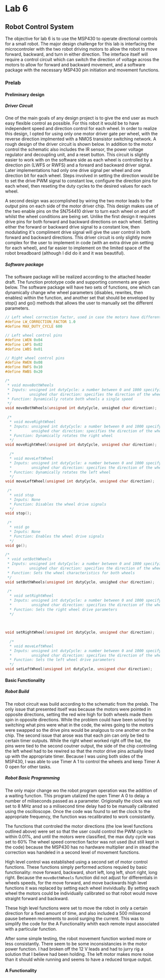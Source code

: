 # Lab 6
## Robot Control System

The objective for lab 6 is to use the MSP430 to operate directional controls for a small robot. The major design 
challenge for this lab is interfacing the microcontroler with the two robot driving motors to allow the robot to move
forward, backward, and turn in either direction. The interface itself will require a control circuit which can switch 
the direction of voltage across the motors to allow for forward and backward movement, and a software package with the 
necessary MSP430 pin initiation and movement functions.

### Prelab

#### Preliminary design

##### Driver Circuit

One of the main goals of any design project is to give the end user as much easy flexible control as possible. For this
robot it would be to have independent speed and direction control for each wheel. In order to realize this design, I 
opted for using only one motor driver gate per wheel, with the reverse direction implmented with a NMOS transistor 
switching network. A rough design of the driver circuit is shown below. In addition to the motor control the schematic
also includes the IR sensor, the power voltage regulator and decoupling unit, and a reset button. This circuit is 
slightly easier to work with on the software side as each wheel is controlled by a direction pin (LWFS or RWFS) and 
a foreard and backward driver signal. Later implementations had only one drive signal per wheel and one direction
bit for each wheel. Steps involved in setting the direction would be to set the drive PWM signal to constant low, 
configure the direction pins for each wheel, then reseting the duty cycles to the desired values for each wheel.

A second design was accomplished by wiring the two motor leads to the output pins on each side of the motor driver
chip. This design makes use of the two enable pins on the SN754410 driver to turn each wheel on and off whilst 
the wheel conditions are being set. Unlike the first design it requires drive pins for both forward and backward
directions on each wheel. Setting either the forward or backward drive signal to a constant low, then modulating 
it's compliment drive signal will give the user control in both forward and backward directions. This driver circuit 
is only slightly more complex for the user to implement in code (with an extra drive pin setting for each wheel), and 
far easier to implement on the limited space of the robot breadboard (although I did do it and it was beautiful). 


##### Software package

The software package will be realized according to the attached header draft. The function prototype code and
supporting comments are given below. The software package will have two sets of functions, one which can dynamically 
change whe wheel parameters (disables, rewrites, then enables) within the function, and another set that should be 
enveloped by stop() and go() methods that allows the user to manually set the different parameters.

```c
// Left wheel correction factor, used in case the motors have different speeds to the same signal 
#define LW_CORRECTION_FACTOR 1.0
#define MAX_DUTY_CYCLE 600

// Left wheel control pins
#define LWEN 0x04
#define LWFS 0x02
#define LWBS 0x01

// Right wheel control pins
#define RWEN 0x08
#define RWFS 0x10
#define RWBS 0x20

/*
 * void moveBothWheels
 * Inputs: unsigned int dutyCycle: a number between 0 and 1000 specifying the PWM duty cycle for the motors
 *         unsighed char direction: specifies the direction of the wheels
 * Function: Dynamically rotate both wheels a single speed
 */       
void moveBothWheels(unsigned int dutyCycle, unsighed char direction);
 
 /*
  * void moveRightWheel
  * Inputs: unsigned int dutyCycle: a number between 0 and 1000 specifying the PWM duty cycle for the motor
  *         unsighed char direction: specifies the direction of the wheel
  * Function: Dynamically rotates the right wheel
  */
void moveRightWheel(unsigned int dutyCycle, unsigned char direction);
  
  /*
  * void moveLeftWheel
  * Inputs: unsigned int dutyCycle: a number between 0 and 1000 specifying the PWM duty cycle for the motor
  *         unsighed char direction: specifies the direction of the wheel
  * Function: Dynamically rotates the left wheel
  */
void moveLeftWheel(unsigned int dutyCycle, unsigned char direction);
  
 /*
  * void stop
  * Inputs: None
  * Function: Disables the wheel drive signals
  */
void stop();
  
 /*
  * void go
  * Inputs: None
  * Function: Enables the wheel drive signals
  */
void go(); 
  
/*
 * void setBothWheels
 * Inputs: unsigned int dutyCycle: a number between 0 and 1000 specifying the PWM duty cycle for the motors
 *         unsighed char direction: specifies the direction of the wheels
 * Function: Sets the wheel characteristics for both wheels 
 */       
void setBothWheels(unsigned int dutyCycle, unsighed char direction);
 
 /*
  * void setRightWheel
  * Inputs: unsigned int dutyCycle: a number between 0 and 1000 specifying the PWM duty cycle for the motor
  *         unsighed char direction: specifies the direction of the wheel
  * Function: Sets the right wheel drive parameters
  */
  
  
  
void setRightWheel(unsigned int dutyCycle, unsigned char direction);
  
  /*
  * void moveLeftWheel
  * Inputs: unsigned int dutyCycle: a number between 0 and 1000 specifying the PWM duty cycle for the motor
  *         unsighed char direction: specifies the direction of the wheel
  * Function: Sets the left wheel drive parameters
  */
void setLeftWheel(unsigned int dutyCycle, unsigned char direction);
```
#### Basic Functionality

##### Robot Build

The robot circuit was build according to the schematic from the prelab. The only issue that presented itself was 
because the motors were pointed in opposite directions, setting the red wire high for both wheels made them spin in 
opposite directions. While the problem could have been solved by switching what pins were what in the code, the wires 
going to the motors were swapped so the drive pins would be analgous to one another on the chip. The second issue that
arose was that each pin can only be tied to certain timer outputs. While the right wheel worked right off the bat, the
pins were tied to the second coutner output, the side of the chip controling the left wheel had to be rewired so that 
the motor drive pins actually lined up with the appropriate timer. Because I was using both sides of the MSP430, I was
able to use Timer A 1 to control the wheels and keep Timer A 0 open for other tasks.

##### Robot Basic Programming

The only major change wo the robot program operation was the addition of a waiting function. This program utalized
the open Timer A 0 to delay a number of miliseconds passed as a parameter. Origionally the clock was not set to 8 MHz 
ansd so a milisecond time delay had to be manually calibrated using the oscilloscope. Once the code was found to set 
the clock to the appropriate frequency, the function was recalibrated to work consistantly.

The functions that controled the motor directions (the low level functions outlined above) were set so that the user 
could control the PWM cycle to within 0.01%, and until the motors were classified, the max duty cycle was set to 60%
The wheel speed correction factor was not used (but still kept in the code) because the MSP430 has no hardware 
multiplier and in stead the correction was handeled in a second level of movement functions.

High level control was established using a second set of motor control functions. These functions simply performed 
actions requied by basic functionality: move forward, backward, short left, long left, short right, long right.
Because the `moveBothWheels` function did not adjust for differentials in wheels speeds, for the move forward, and 
move backwards high level functions it was replaced by setting each wheel invividually. By setting each wheel the 
motors could be individually calibrated so that robot would move straight forward and backward. 

These high level functions were set to move the robot in only a certain direction for a fixed amount of time, and also
included a 500 milisecond pause between movements to avoid surging the current. This was to simplify the code for the 
A Functionality whith each remote input associated with a particular function.

After some simple testing, the robot movement function worked more or less consistantly. There seem to be some 
inconsistancies in the motor power function. I had broken off the 12 V leads and had to jurry rig a solution that I 
believe had been holding. The left motor makes more noise than it should while running and seems to have a reduced
torque output.

#### A Functionality

